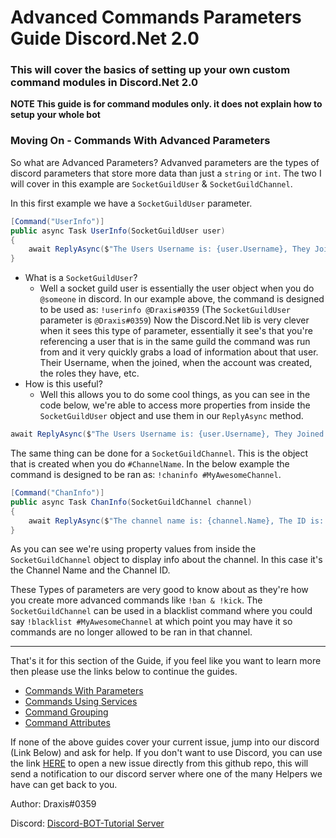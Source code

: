 # Advanced Commands Parameters Guide Discord.Net 2.0

### This will cover the basics of setting up your own custom command modules in Discord.Net 2.0

**NOTE This guide is for command modules only. it does not explain how to setup your whole bot**

### Moving On - Commands With Advanced Parameters

So what are Advanced Parameters? Advanved parameters are the types of discord parameters that store more data than just a `string` or `int`. The two I will cover in this example are `SocketGuildUser` & `SocketGuildChannel`.

In this first example we have a `SocketGuildUser` parameter.

```cs
[Command("UserInfo")]
public async Task UserInfo(SocketGuildUser user)
{
    await ReplyAsync($"The Users Username is: {user.Username}, They Joined On: {user.JoinedAt}");
}
```

- What is a `SocketGuildUser`?
  - Well a socket guild user is essentially the user object when you do `@someone` in discord. In our example above, the command is designed to be used as: `!userinfo @Draxis#0359` (The `SocketGuildUser` parameter is `@Draxis#0359`) Now the Discord.Net lib is very clever when it sees this type of parameter, essentially it see's that you're referencing a user that is in the same guild the command was run from and it very quickly grabs a load of information about that user. Their Username, when the joined, when the account was created, the roles they have, etc.
- How is this useful?
  - Well this allows you to do some cool things, as you can see in the code below, we're able to access more properties from inside the `SocketGuildUser` object and use them in our `ReplyAsync` method.

```cs
await ReplyAsync($"The Users Username is: {user.Username}, They Joined On: {user.JoinedAt}");
```

The same thing can be done for a `SocketGuildChannel`. This is the object that is created when you do `#ChannelName`. In the below example the command is designed to be ran as: `!chaninfo #MyAwesomeChannel`.

```cs
[Command("ChanInfo")]
public async Task ChanInfo(SocketGuildChannel channel)
{
    await ReplyAsync($"The channel name is: {channel.Name}, The ID is: {channel.Id}");
}
```

As you can see we're using property values from inside the `SocketGuildChannel` object to display info about the channel. In this case it's the Channel Name and the Channel ID.

These Types of parameters are very good to know about as they're how you create more advanced commands like `!ban & !kick`. The `SocketGuildChannel` can be used in a blacklist command where you could say `!blacklist #MyAwesomeChannel` at which point you may have it so commands are no longer allowed to be ran in that channel.

---

That's it for this section of the Guide, if you feel like you want to learn more then please use the links below to continue the guides.

- [Commands With Parameters](../WithParameters/)
- [Commands Using Services](../CommandsWithServices/)
- [Command Grouping](../CommandGrouping/)
- [Command Attributes](../CommandAttributes/)

If none of the above guides cover your current issue, jump into our discord (Link Below) and ask for help. If you don't want to use Discord, you can use the link [HERE](https://github.com/discord-bot-tutorial/common-issues/issues) to open a new issue directly from this github repo, this will send a notification to our discord server where one of the many Helpers we have can get back to you.

Author: Draxis#0359

Discord:  [Discord-BOT-Tutorial Server](https://discord.gg/cGhEZuk)